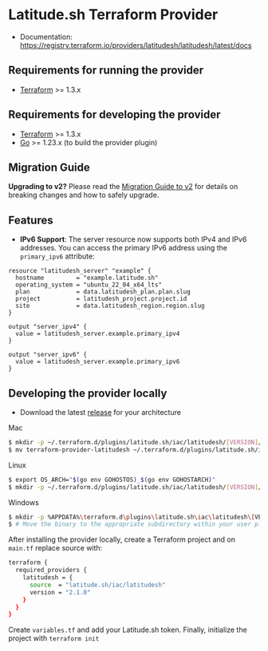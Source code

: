Latitude.sh Terraform Provider
==================

- Documentation: https://registry.terraform.io/providers/latitudesh/latitudesh/latest/docs 

Requirements for running the provider
------------

-	[Terraform](https://www.terraform.io/downloads.html) >= 1.3.x

Requirements for developing the provider
------------

-	[Terraform](https://www.terraform.io/downloads.html) >= 1.3.x
-	[Go](https://golang.org/doc/install) >= 1.23.x (to build the provider plugin)

Migration Guide
------------

**Upgrading to v2?** Please read the [Migration Guide to v2](https://github.com/latitudesh/terraform-provider-latitudesh/blob/main/MIGRATION_GUIDE_v2.md) for details on breaking changes and how to safely upgrade.

Features
------------

- **IPv6 Support**: The server resource now supports both IPv4 and IPv6 addresses. You can access the primary IPv6 address using the `primary_ipv6` attribute:

```hcl
resource "latitudesh_server" "example" {
  hostname         = "example.latitude.sh"
  operating_system = "ubuntu_22_04_x64_lts"
  plan             = data.latitudesh_plan.plan.slug
  project          = latitudesh_project.project.id
  site             = data.latitudesh_region.region.slug
}

output "server_ipv4" {
  value = latitudesh_server.example.primary_ipv4
}

output "server_ipv6" {
  value = latitudesh_server.example.primary_ipv6
}
```

Developing the provider locally
------------

- Download the latest [release](https://github.com/latitudesh/terraform-provider-latitudesh/releases) for your architecture

Mac

```sh
$ mkdir -p ~/.terraform.d/plugins/latitude.sh/iac/latitudesh/[VERSION]/darwin_amd64
$ mv terraform-provider-latitudesh ~/.terraform.d/plugins/latitude.sh/iac/latitudesh/[VERSION]/darwin_amd64
```

Linux

```sh
$ export OS_ARCH="$(go env GOHOSTOS)_$(go env GOHOSTARCH)"
$ mkdir -p ~/.terraform.d/plugins/latitude.sh/iac/latitudesh/[VERSION]/$OS_ARCH
```

Windows

```sh
$ mkdir -p %APPDATA%\terraform.d\plugins\latitude.sh\iac\latitudesh\[VERSION]\[OS_ARCH]
$ # Move the binary to the appropriate subdirectory within your user plugins directory, replacing [OS_ARCH] with your system's OS_ARCH
```

After installing the provider locally, create a Terraform project and on `main.tf` replace source with:

```sh
terraform {
  required_providers {
    latitudesh = {
      source  = "latitude.sh/iac/latitudesh"
      version = "2.1.0"
    }
  }
}
```

Create `variables.tf` and add your Latitude.sh token. Finally, initialize the project with `terraform init`
